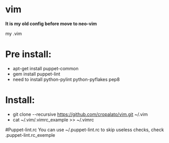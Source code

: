 # vim

**It is my old config before move to neo-vim**

my .vim

# Pre install:

- apt-get install puppet-common
- gem install puppet-lint
- need to install python-pylint python-pyflakes pep8

# Install:

- git clone --recursive https://github.com/cropalato/vim.git ~/.vim
- cat ~/.vim/.vimrc_example >> ~/.vimrc

#Puppet-lint.rc
You can use ~/.puppet-lint.rc to skip useless checks, check .puppet-lint.rc_exemple
